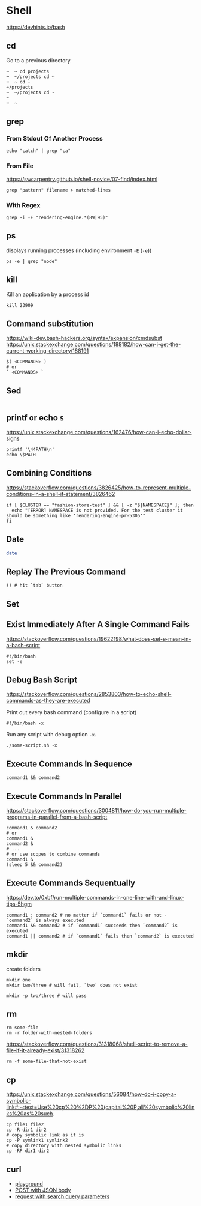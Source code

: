# Shell
https://devhints.io/bash

## cd
Go to a previous directory
```
➜  ~ cd projects
➜  ~/projects cd ~
➜  ~ cd -
~/projects
➜  ~/projects cd -
~
➜  ~
```

## grep

### From Stdout Of Another Process
```shell
echo "catch" | grep "ca"
```

### From File
https://swcarpentry.github.io/shell-novice/07-find/index.html
```shell
grep "pattern" filename > matched-lines
```

### With Regex
```shell
grep -i -E "rendering-engine.*(89|95)"
```

## ps
displays running processes (including environment `-E` (`-e`))
```shell
ps -e | grep "node"
```

## kill
Kill an application by a process id
```shell
kill 23909
```

## Command substitution
https://wiki-dev.bash-hackers.org/syntax/expansion/cmdsubst
https://unix.stackexchange.com/questions/188182/how-can-i-get-the-current-working-directory/188191
```shell
$( <COMMANDS> )
# or
` <COMMANDS> `
```

## Sed
```

```

## printf or echo `$`
https://unix.stackexchange.com/questions/162476/how-can-i-echo-dollar-signs
```shell
printf '\44PATH\n'
echo \$PATH
```

## Combining Conditions
https://stackoverflow.com/questions/3826425/how-to-represent-multiple-conditions-in-a-shell-if-statement/3826462
```shell
if [ $CLUSTER == "fashion-store-test" ] && [ -z "${NAMESPACE}" ]; then
  echo "[ERROR] NAMESPACE is not provided. For the test cluster it should be something like 'rendering-engine-pr-5305'"
fi
```

## Date
```sh
date
```

## Replay The Previous Command
```shell
!! # hit `tab` button
```

## Set
## Exist Immediately After A Single Command Fails
https://stackoverflow.com/questions/19622198/what-does-set-e-mean-in-a-bash-script
```shell
#!/bin/bash
set -e
```

## Debug Bash Script
https://stackoverflow.com/questions/2853803/how-to-echo-shell-commands-as-they-are-executed

Print out every bash command (configure in a script)
```shell
#!/bin/bash -x
```

Run any script with debug option `-x`.
```shell
./some-script.sh -x
```
## Execute Commands In Sequence
```shell
command1 && command2
```

## Execute Commands In Parallel
https://stackoverflow.com/questions/3004811/how-do-you-run-multiple-programs-in-parallel-from-a-bash-script
```shell
command1 & command2
# or
command1 &
command2 &
# ...
# or use scopes to combine commands
command1 &
(sleep 5 && command2)
```

## Execute Commands Sequentually
https://dev.to/0xbf/run-multiple-commands-in-one-line-with-and-linux-tips-5hgm
```shell
command1 ; command2 # no matter if `command1` fails or not - `command2` is always executed
command1 && command2 # if `command1` succeeds then `command2` is executed
command1 || command2 # if `command1` fails then `command2` is executed
```

## mkdir
create folders
```
mkdir one
mkdir two/three # will fail, `two` does not exist

mkdir -p two/three # will pass
```

## rm
```shell
rm some-file
rm -r folder-with-nested-folders
```
https://stackoverflow.com/questions/31318068/shell-script-to-remove-a-file-if-it-already-exist/31318262
```
rm -f some-file-that-not-exist
```

## cp
https://unix.stackexchange.com/questions/56084/how-do-i-copy-a-symbolic-link#:~:text=Use%20cp%20%2DP%20(capital%20P,all%20symbolic%20links%20as%20such.
```shell
cp file1 file2
cp -R dir1 dir2
# copy symbolic link as it is
cp -P symlink1 symlink2
# copy directory with nested symbolic links
cp -RP dir1 dir2
```

## curl
- [playground](https://reqbin.com/)
- [POST with JSON body](https://reqbin.com/req/c-dwjszac0/curl-post-json-example)
- [request with search query parameters](https://stackoverflow.com/questions/13371284/curl-command-line-url-parameters)

